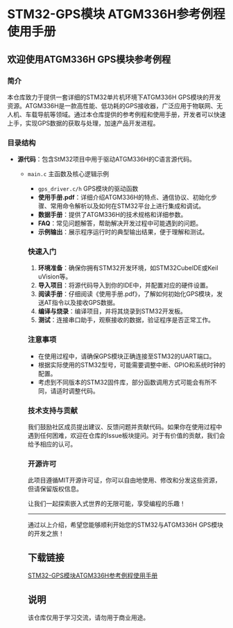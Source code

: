 # STM32-GPS模块 ATGM336H参考例程 使用手册

## 欢迎使用ATGM336H GPS模块参考例程

### 简介
本仓库致力于提供一套详细的STM32单片机环境下ATGM336H GPS模块的开发资源。ATGM336H是一款高性能、低功耗的GPS接收器，广泛应用于物联网、无人机、车载导航等领域。通过本仓库提供的参考例程和使用手册，开发者可以快速上手，实现GPS数据的获取与处理，加速产品开发进程。

### 目录结构

- **源代码**：包含StM32项目中用于驱动ATGM336H的C语言源代码。
  - `main.c` 主函数及核心逻辑示例
    - `gps_driver.c/h` GPS模块的驱动函数
    - **使用手册.pdf**：详细介绍ATGM336H的特点、通信协议、初始化步骤、常用命令解析以及如何在STM32平台上进行集成和调试。
    - **数据手册**：提供了ATGM336H的技术规格和详细参数。
    - **FAQ**：常见问题解答，帮助解决开发过程中可能遇到的问题。
    - **示例输出**：展示程序运行时的典型输出结果，便于理解和测试。

    ### 快速入门

    1. **环境准备**：确保你拥有STM32开发环境，如STM32CubeIDE或Keil uVision等。
    2. **导入项目**：将源代码导入到你的IDE中，并配置对应的硬件设置。
    3. **阅读手册**：仔细阅读《使用手册.pdf》，了解如何初始化GPS模块，发送AT指令以及接收GPS数据。
    4. **编译与烧录**：编译项目，并将其烧录到STM32开发板。
    5. **测试**：连接串口助手，观察接收的数据，验证程序是否正常工作。

    ### 注意事项
    - 在使用过程中，请确保GPS模块正确连接至STM32的UART端口。
    - 根据实际使用的STM32型号，可能需要调整中断、GPIO和系统时钟的配置。
    - 考虑到不同版本的STM32固件库，部分函数调用方式可能会有所不同，请适时调整代码。

    ### 技术支持与贡献
    我们鼓励社区成员提出建议、反馈问题并贡献代码。如果你在使用过程中遇到任何困难，欢迎在仓库的Issue板块提问。对于有价值的贡献，我们会给予相应的认可。

    ### 开源许可
    此项目遵循MIT开源许可证，你可以自由地使用、修改和分发这些资源，但请保留版权信息。

    让我们一起探索嵌入式世界的无限可能，享受编程的乐趣！

    ---

    通过以上介绍，希望您能够顺利开始您的STM32与ATGM336H GPS模块的开发之旅！

    ## 下载链接
    [STM32-GPS模块ATGM336H参考例程使用手册](https://pan.quark.cn/s/fcc145c1836e)

    ## 说明

    该仓库仅用于学习交流，请勿用于商业用途。
